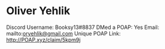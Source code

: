 # Oliver Yehlik

Discord Username: Booksy13#8837
DMed a POAP: Yes
Email: mailto:oryehlik@gmail.com
Unique POAP Link: http://POAP.xyz/claim/5kpm9j